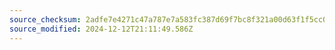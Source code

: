 ```yaml
---
source_checksum: 2adfe7e4271c47a787e7a583fc387d69f7bc8f321a00d63f1f5cc05ce94c05e4
source_modified: 2024-12-12T21:11:49.586Z
---
```


